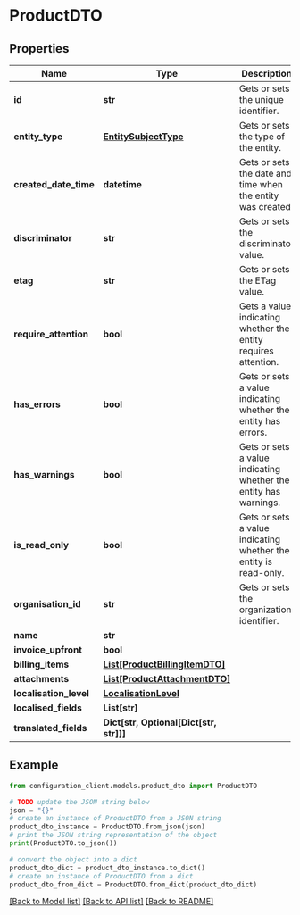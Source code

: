 # ProductDTO


## Properties

Name | Type | Description | Notes
------------ | ------------- | ------------- | -------------
**id** | **str** | Gets or sets the unique identifier. | [optional] 
**entity_type** | [**EntitySubjectType**](EntitySubjectType.md) | Gets or sets the type of the entity. | [optional] 
**created_date_time** | **datetime** | Gets or sets the date and time when the entity was created. | [optional] 
**discriminator** | **str** | Gets or sets the discriminator value. | [optional] 
**etag** | **str** | Gets or sets the ETag value. | [optional] 
**require_attention** | **bool** | Gets a value indicating whether the entity requires attention. | [optional] [readonly] 
**has_errors** | **bool** | Gets or sets a value indicating whether the entity has errors. | [optional] 
**has_warnings** | **bool** | Gets or sets a value indicating whether the entity has warnings. | [optional] 
**is_read_only** | **bool** | Gets or sets a value indicating whether the entity is read-only. | [optional] 
**organisation_id** | **str** | Gets or sets the organization identifier. | [optional] 
**name** | **str** |  | [optional] 
**invoice_upfront** | **bool** |  | [optional] 
**billing_items** | [**List[ProductBillingItemDTO]**](ProductBillingItemDTO.md) |  | [optional] 
**attachments** | [**List[ProductAttachmentDTO]**](ProductAttachmentDTO.md) |  | [optional] 
**localisation_level** | [**LocalisationLevel**](LocalisationLevel.md) |  | [optional] 
**localised_fields** | **List[str]** |  | [optional] 
**translated_fields** | **Dict[str, Optional[Dict[str, str]]]** |  | [optional] 

## Example

```python
from configuration_client.models.product_dto import ProductDTO

# TODO update the JSON string below
json = "{}"
# create an instance of ProductDTO from a JSON string
product_dto_instance = ProductDTO.from_json(json)
# print the JSON string representation of the object
print(ProductDTO.to_json())

# convert the object into a dict
product_dto_dict = product_dto_instance.to_dict()
# create an instance of ProductDTO from a dict
product_dto_from_dict = ProductDTO.from_dict(product_dto_dict)
```
[[Back to Model list]](../README.md#documentation-for-models) [[Back to API list]](../README.md#documentation-for-api-endpoints) [[Back to README]](../README.md)


